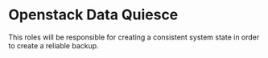 Openstack Data Quiesce
======================

This roles will be responsible for creating a consistent system state in order
to create a reliable backup.